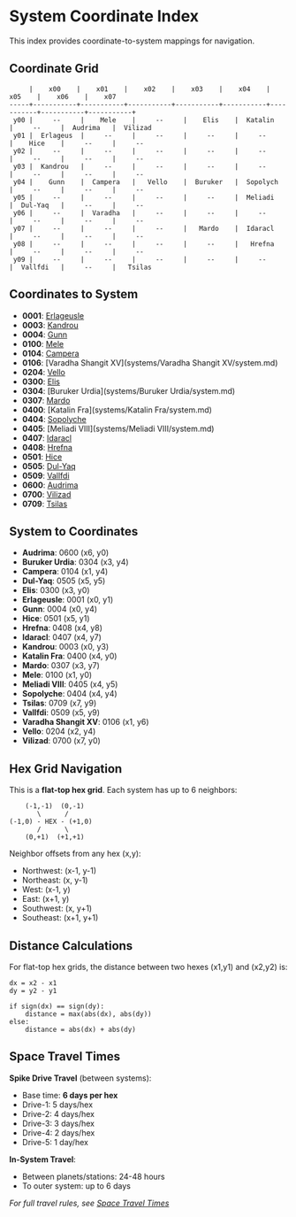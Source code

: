 # System Coordinate Index

This index provides coordinate-to-system mappings for navigation.

## Coordinate Grid

```
     |    x00    |    x01    |    x02    |    x03    |    x04    |    x05    |    x06    |    x07   
-----+-----------+-----------+-----------+-----------+-----------+-----------+-----------+-----------+
 y00 |     --     |    Mele    |     --     |    Elis    |  Katalin   |     --     |  Audrima   |  Vilizad  
 y01 |  Erlageus  |     --     |     --     |     --     |     --     |    Hice    |     --     |     --    
 y02 |     --     |     --     |     --     |     --     |     --     |     --     |     --     |     --    
 y03 |  Kandrou   |     --     |     --     |     --     |     --     |     --     |     --     |     --    
 y04 |    Gunn    |  Campera   |   Vello    |  Buruker   |  Sopolych  |     --     |     --     |     --    
 y05 |     --     |     --     |     --     |     --     |  Meliadi   |  Dul-Yaq   |     --     |     --    
 y06 |     --     |  Varadha   |     --     |     --     |     --     |     --     |     --     |     --    
 y07 |     --     |     --     |     --     |   Mardo    |  Idaracl   |     --     |     --     |     --    
 y08 |     --     |     --     |     --     |     --     |   Hrefna   |     --     |     --     |     --    
 y09 |     --     |     --     |     --     |     --     |     --     |  Vallfdi   |     --     |   Tsilas  
```

## Coordinates to System

- **0001**: [Erlageusle](systems/Erlageusle/system.md)
- **0003**: [Kandrou](systems/Kandrou/system.md)
- **0004**: [Gunn](systems/Gunn/system.md)
- **0100**: [Mele](systems/Mele/system.md)
- **0104**: [Campera](systems/Campera/system.md)
- **0106**: [Varadha Shangit XV](systems/Varadha Shangit XV/system.md)
- **0204**: [Vello](systems/Vello/system.md)
- **0300**: [Elis](systems/Elis/system.md)
- **0304**: [Buruker Urdia](systems/Buruker Urdia/system.md)
- **0307**: [Mardo](systems/Mardo/system.md)
- **0400**: [Katalin Fra](systems/Katalin Fra/system.md)
- **0404**: [Sopolyche](systems/Sopolyche/system.md)
- **0405**: [Meliadi VIII](systems/Meliadi VIII/system.md)
- **0407**: [Idaracl](systems/Idaracl/system.md)
- **0408**: [Hrefna](systems/Hrefna/system.md)
- **0501**: [Hice](systems/Hice/system.md)
- **0505**: [Dul-Yaq](systems/Dul-Yaq/system.md)
- **0509**: [Vallfdi](systems/Vallfdi/system.md)
- **0600**: [Audrima](systems/Audrima/system.md)
- **0700**: [Vilizad](systems/Vilizad/system.md)
- **0709**: [Tsilas](systems/Tsilas/system.md)

## System to Coordinates

- **Audrima**: 0600 (x6, y0)
- **Buruker Urdia**: 0304 (x3, y4)
- **Campera**: 0104 (x1, y4)
- **Dul-Yaq**: 0505 (x5, y5)
- **Elis**: 0300 (x3, y0)
- **Erlageusle**: 0001 (x0, y1)
- **Gunn**: 0004 (x0, y4)
- **Hice**: 0501 (x5, y1)
- **Hrefna**: 0408 (x4, y8)
- **Idaracl**: 0407 (x4, y7)
- **Kandrou**: 0003 (x0, y3)
- **Katalin Fra**: 0400 (x4, y0)
- **Mardo**: 0307 (x3, y7)
- **Mele**: 0100 (x1, y0)
- **Meliadi VIII**: 0405 (x4, y5)
- **Sopolyche**: 0404 (x4, y4)
- **Tsilas**: 0709 (x7, y9)
- **Vallfdi**: 0509 (x5, y9)
- **Varadha Shangit XV**: 0106 (x1, y6)
- **Vello**: 0204 (x2, y4)
- **Vilizad**: 0700 (x7, y0)

## Hex Grid Navigation

This is a **flat-top hex grid**. Each system has up to 6 neighbors:

```
    (-1,-1)  (0,-1)
       \      /
(-1,0) - HEX - (+1,0)
       /      \
    (0,+1)  (+1,+1)
```

Neighbor offsets from any hex (x,y):
- Northwest: (x-1, y-1)
- Northeast: (x, y-1)
- West: (x-1, y)
- East: (x+1, y)
- Southwest: (x, y+1)
- Southeast: (x+1, y+1)

## Distance Calculations

For flat-top hex grids, the distance between two hexes (x1,y1) and (x2,y2) is:

```
dx = x2 - x1
dy = y2 - y1

if sign(dx) == sign(dy):
    distance = max(abs(dx), abs(dy))
else:
    distance = abs(dx) + abs(dy)
```

## Space Travel Times

**Spike Drive Travel** (between systems):
- Base time: **6 days per hex**
- Drive-1: 5 days/hex
- Drive-2: 4 days/hex
- Drive-3: 3 days/hex
- Drive-4: 2 days/hex
- Drive-5: 1 day/hex

**In-System Travel**:
- Between planets/stations: 24-48 hours
- To outer system: up to 6 days

*For full travel rules, see [Space Travel Times](../../game-mechanics/space-travel-times.md)*
